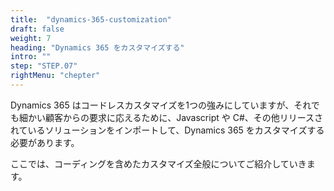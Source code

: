 ```yaml
---
title:  "dynamics-365-customization"
draft: false
weight: 7
heading: "Dynamics 365 をカスタマイズする"
intro: ""
step: "STEP.07"
rightMenu: "chepter"
---
```


<!-- Intro -->
Dynamics 365 はコードレスカスタマイズを1つの強みにしていますが、それでも細かい顧客からの要求に応えるために、Javascript や C#、その他リリースされているソリューションをインポートして、Dynamics 365 をカスタマイズする必要があります。

ここでは、コーディングを含めたカスタマイズ全般についてご紹介していきます。